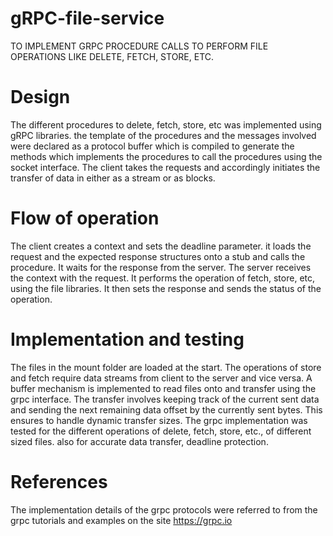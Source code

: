 # gRPC-file-service

TO IMPLEMENT GRPC PROCEDURE CALLS TO PERFORM FILE OPERATIONS LIKE DELETE, FETCH, STORE, ETC.
# Design
The different procedures to delete, fetch, store, etc was implemented using gRPC libraries. the template of the procedures and the messages involved were declared as a protocol buffer which is compiled to generate the methods which implements the procedures to call the procedures using the socket interface. The client takes the requests and accordingly initiates the transfer of data in either as a stream or as blocks.
# Flow of operation
The client creates a context and sets the deadline parameter. it loads the request and the expected response structures onto a stub and calls the procedure. It waits for the response from the server. The server receives the context with the request. It performs the operation of fetch, store, etc, using the file libraries. It then sets the response and sends the status of the operation.
# Implementation and testing
The files in the mount folder are loaded at the start. The operations of store and fetch require data streams from client to the server and vice versa. A buffer mechanism is implemented to read files onto and transfer using the grpc interface. The transfer involves keeping track of the current sent data and sending the next remaining data offset by the currently sent bytes. This ensures to handle dynamic transfer sizes.
The grpc implementation was tested for the different operations of delete, fetch, store, etc., of different sized files. also for accurate data transfer, deadline protection.
# References
The implementation details of the grpc protocols were referred to from the grpc tutorials and examples on the site https://grpc.io
